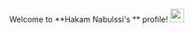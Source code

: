 Welcome to **Hakam Nabulssi's ** profile! <img src="https://media.giphy.com/media/hvRJCLFzcasrR4ia7z/giphy.gif" width="25px">
